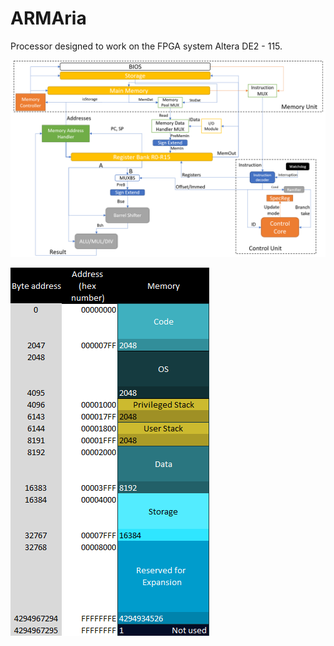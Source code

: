 # ARMAria
Processor designed to work on the FPGA system Altera DE2 - 115.

![Processor Architecture](./img/Architecture.PNG)

![Memory map](./img/MemoryMap.PNG)
